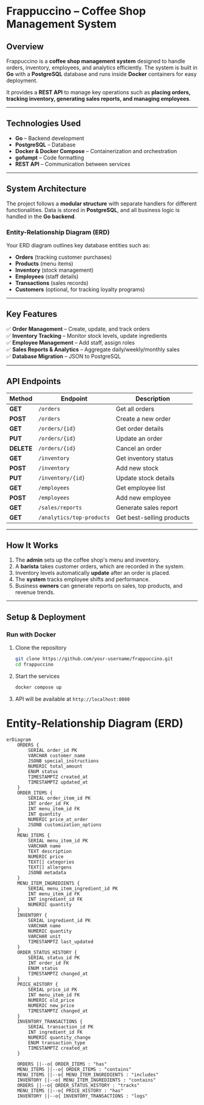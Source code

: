 # Frappuccino – Coffee Shop Management System

## Overview  
Frappuccino is a **coffee shop management system** designed to handle orders, inventory, employees, and analytics efficiently. The system is built in **Go** with a **PostgreSQL** database and runs inside **Docker** containers for easy deployment.  

It provides a **REST API** to manage key operations such as **placing orders, tracking inventory, generating sales reports, and managing employees**.  

---

## Technologies Used  
- **Go** – Backend development  
- **PostgreSQL** – Database  
- **Docker & Docker Compose** – Containerization and orchestration  
- **gofumpt** – Code formatting  
- **REST API** – Communication between services  

---

## System Architecture  
The project follows a **modular structure** with separate handlers for different functionalities. Data is stored in **PostgreSQL**, and all business logic is handled in the **Go backend**.

### Entity-Relationship Diagram (ERD)  
Your ERD diagram outlines key database entities such as:
- **Orders** (tracking customer purchases)
- **Products** (menu items)
- **Inventory** (stock management)
- **Employees** (staff details)
- **Transactions** (sales records)
- **Customers** (optional, for tracking loyalty programs)  

---

## Key Features  
✅ **Order Management** – Create, update, and track orders  
✅ **Inventory Tracking** – Monitor stock levels, update ingredients  
✅ **Employee Management** – Add staff, assign roles  
✅ **Sales Reports & Analytics** – Aggregate daily/weekly/monthly sales  
✅ **Database Migration** – JSON to PostgreSQL  

---

## API Endpoints  
| Method | Endpoint | Description |
|--------|---------|-------------|
| **GET** | `/orders` | Get all orders |
| **POST** | `/orders` | Create a new order |
| **GET** | `/orders/{id}` | Get order details |
| **PUT** | `/orders/{id}` | Update an order |
| **DELETE** | `/orders/{id}` | Cancel an order |
| **GET** | `/inventory` | Get inventory status |
| **POST** | `/inventory` | Add new stock |
| **PUT** | `/inventory/{id}` | Update stock details |
| **GET** | `/employees` | Get employee list |
| **POST** | `/employees` | Add new employee |
| **GET** | `/sales/reports` | Generate sales report |
| **GET** | `/analytics/top-products` | Get best-selling products |

---

## How It Works  
1. The **admin** sets up the coffee shop's menu and inventory.  
2. A **barista** takes customer orders, which are recorded in the system.  
3. Inventory levels automatically **update** after an order is placed.  
4. The **system** tracks employee shifts and performance.  
5. Business **owners** can generate reports on sales, top products, and revenue trends.  

---

## Setup & Deployment  
### Run with Docker  
1. Clone the repository  
   ```sh
   git clone https://github.com/your-username/frappuccino.git  
   cd frappuccino  
   ```
2. Start the services  
   ```sh
   docker compose up  
   ```
3. API will be available at `http://localhost:8080`  


# Entity-Relationship Diagram (ERD)

```mermaid
erDiagram
    ORDERS {
        SERIAL order_id PK
        VARCHAR customer_name 
        JSONB special_instructions
        NUMERIC total_amount 
        ENUM status 
        TIMESTAMPTZ created_at
        TIMESTAMPTZ updated_at
    }
    ORDER_ITEMS {
        SERIAL order_item_id PK
        INT order_id FK
        INT menu_item_id FK
        INT quantity 
        NUMERIC price_at_order 
        JSONB customization_options
    }
    MENU_ITEMS {
        SERIAL menu_item_id PK
        VARCHAR name 
        TEXT description
        NUMERIC price 
        TEXT[] categories 
        TEXT[] allergens
        JSONB metadata
    }
    MENU_ITEM_INGREDIENTS {
        SERIAL menu_item_ingredient_id PK
        INT menu_item_id FK
        INT ingredient_id FK
        NUMERIC quantity 
    }
    INVENTORY {
        SERIAL ingredient_id PK
        VARCHAR name 
        NUMERIC quantity 
        VARCHAR unit
        TIMESTAMPTZ last_updated
    }
    ORDER_STATUS_HISTORY {
        SERIAL status_id PK
        INT order_id FK
        ENUM status 
        TIMESTAMPTZ changed_at
    }
    PRICE_HISTORY {
        SERIAL price_id PK
        INT menu_item_id FK
        NUMERIC old_price
        NUMERIC new_price
        TIMESTAMPTZ changed_at
    }
    INVENTORY_TRANSACTIONS {
        SERIAL transaction_id PK
        INT ingredient_id FK
        NUMERIC quantity_change
        ENUM transaction_type 
        TIMESTAMPTZ created_at
    }

    ORDERS ||--o{ ORDER_ITEMS : "has"
    MENU_ITEMS ||--o{ ORDER_ITEMS : "contains"
    MENU_ITEMS ||--o{ MENU_ITEM_INGREDIENTS : "includes"
    INVENTORY ||--o{ MENU_ITEM_INGREDIENTS : "contains"
    ORDERS ||--o{ ORDER_STATUS_HISTORY : "tracks"
    MENU_ITEMS ||--o{ PRICE_HISTORY : "has"
    INVENTORY ||--o{ INVENTORY_TRANSACTIONS : "logs"
